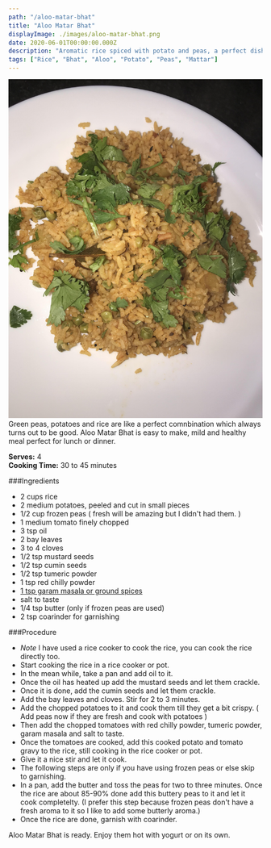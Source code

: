 ```yaml
---
path: "/aloo-matar-bhat"
title: "Aloo Matar Bhat"
displayImage: ./images/aloo-matar-bhat.png
date: 2020-06-01T00:00:00.000Z
description: "Aromatic rice spiced with potato and peas, a perfect dish for lunch or dinner."
tags: ["Rice", "Bhat", "Aloo", "Potato", "Peas", "Mattar"]
---
```


![Aloo Matar Bhat](./images/aloo-matar-bhat.png) 
Green peas, potatoes and rice are like a perfect comnbination which always turns out to be good. Aloo Matar Bhat is easy to make, mild and healthy meal perfect for lunch or dinner. 

**Serves:** 4\
**Cooking Time:** 30 to 45 minutes

###Ingredients
- 2 cups rice
- 2 medium potatoes, peeled and cut in small pieces
- 1/2 cup frozen peas ( fresh will be amazing but I didn't had them. )
- 1 medium tomato finely chopped
- 3 tsp oil
- 2 bay leaves
- 3 to 4 cloves
- 1/2 tsp mustard seeds
- 1/2 tsp cumin seeds
- 1/2 tsp tumeric powder
- 1 tsp red chilly powder
- <a href="https://en.wikipedia.org/wiki/Garam_masala" target="_blank"> 1 tsp garam masala or ground spices </a>
- salt to taste
- 1/4 tsp butter (only if frozen peas are used)
- 2 tsp coarinder for garnishing


###Procedure
- *Note* I have used a rice cooker to cook the rice, you can cook the rice directly too. 
- Start cooking the rice in a rice cooker or pot. 
- In the mean while, take a pan and add oil to it. 
- Once the oil has heated up add the mustard seeds and let them crackle. 
- Once it is done, add the cumin seeds and let them crackle. 
- Add the bay leaves and cloves. Stir for 2 to 3 minutes.
- Add the chopped potatoes to it and cook them till they get a bit crispy. ( Add peas now if they are fresh and cook with potatoes )
- Then add the chopped tomatoes with red chilly powder, tumeric powder, garam masala and salt to taste. 
- Once the tomatoes are cooked, add this cooked potato and tomato gravy to the rice, still cooking in the rice cooker or pot. 
- Give it a nice stir and let it cook. 
- The following steps are only if you have using frozen peas or else skip to garnishing. 
- In a pan, add the butter and toss the peas for two to three minutes. Once the rice are about 85-90% done add this buttery peas to it and let it cook completelty. (I prefer this step because frozen peas don't have a fresh aroma to it so I like to add some butterly aroma.)
- Once the rice are done, garnish with coarinder. 

Aloo Matar Bhat is ready. Enjoy them hot with yogurt or on its own. 